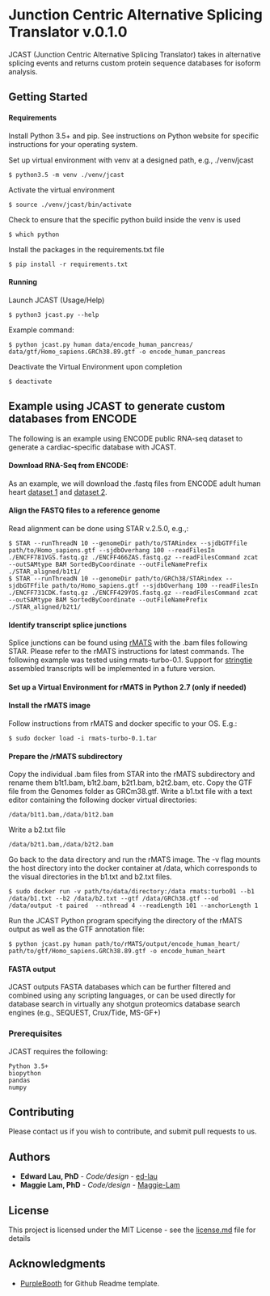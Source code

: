 # Junction Centric Alternative Splicing Translator v.0.1.0

JCAST (Junction Centric Alternative Splicing Translator) takes in alternative splicing events and returns custom protein sequence databases for isoform analysis.

## Getting Started

#### Requirements


Install Python 3.5+ and pip. See instructions on Python website for specific instructions for your operating system.

Set up virtual environment with venv at a designed path, e.g., ./venv/jcast
		
	$ python3.5 -m venv ./venv/jcast

Activate the virtual environment
	
		
	$ source ./venv/jcast/bin/activate

Check to ensure that the specific python build inside the venv is used
		
	
	$ which python

Install the packages in the requirements.txt file
		
	
	$ pip install -r requirements.txt


#### Running
	
Launch JCAST (Usage/Help)
		
	
	$ python3 jcast.py --help

Example command: 
		
	
	$ python jcast.py human data/encode_human_pancreas/ data/gtf/Homo_sapiens.GRCh38.89.gtf -o encode_human_pancreas
    
Deactivate the Virtual Environment upon completion
		
	
	$ deactivate


## Example using JCAST to generate custom databases from ENCODE

The following is an example using ENCODE public RNA-seq dataset to generate a cardiac-specific database with JCAST.

#### Download RNA-Seq from ENCODE: 
As an example, we will download the .fastq files from ENCODE adult human heart [dataset 1](https://www.encodeproject.org/experiments/ENCSR436QDU/) and
     [dataset 2](https://www.encodeproject.org/experiments/ENCSR391VGU/).
     
#### Align the FASTQ files to a reference genome 
Read alignment can be done using STAR v.2.5.0, e.g.,:


	$ STAR --runThreadN 10 --genomeDir path/to/STARindex --sjdbGTFfile path/to/Homo_sapiens.gtf --sjdbOverhang 100 --readFilesIn ./ENCFF781VGS.fastq.gz ./ENCFF466ZAS.fastq.gz --readFilesCommand zcat --outSAMtype BAM SortedByCoordinate --outFileNamePrefix ./STAR_aligned/b1t1/
    $ STAR --runThreadN 10 --genomeDir path/to/GRCh38/STARindex --sjdbGTFfile path/to/Homo_sapiens.gtf --sjdbOverhang 100 --readFilesIn ./ENCFF731CDK.fastq.gz ./ENCFF429YOS.fastq.gz --readFilesCommand zcat --outSAMtype BAM SortedByCoordinate --outFileNamePrefix ./STAR_aligned/b2t1/

#### Identify transcript splice junctions 
Splice junctions can be found using [rMATS](http://rnaseq-mats.sourceforge.net) with the .bam files following STAR. Please refer to the rMATS instructions for latest commands. The following
example was tested using rmats-turbo-0.1. Support for [stringtie](https://ccb.jhu.edu/software/stringtie/) assembled transcripts will be implemented in a future version.

#### Set up a Virtual Environment for rMATS in Python 2.7 (only if needed)

#### Install the rMATS image
Follow instructions from rMATS and docker specific to your OS. E.g.:


    $ sudo docker load -i rmats-turbo-0.1.tar

#### Prepare the /rMATS subdirectory 
Copy the individual .bam files from STAR into the rMATS subdirectory and rename them b1t1.bam, b1t2.bam, b2t1.bam, b2t2.bam, etc. Copy the GTF file from the Genomes folder as GRCm38.gtf. Write a b1.txt file with a text editor containing the following docker virtual directories:


    /data/b1t1.bam,/data/b1t2.bam
 
Write a b2.txt file


    /data/b2t1.bam,/data/b2t2.bam
 
Go back to the data directory and run the rMATS image. The -v flag mounts the host directory into the docker container at /data, which corresponds to the visual directories in the b1.txt and b2.txt files.


    $ sudo docker run -v path/to/data/directory:/data rmats:turbo01 --b1 /data/b1.txt --b2 /data/b2.txt --gtf /data/GRCh38.gtf --od /data/output -t paired  --nthread 4 --readLength 101 --anchorLength 1

Run the JCAST Python program specifying the directory of the rMATS output as well as the GTF annotation file:

 
    $ python jcast.py human path/to/rMATS/output/encode_human_heart/ path/to/gtf/Homo_sapiens.GRCh38.89.gtf -o encode_human_heart

#### FASTA output
JCAST outputs FASTA databases which can be further filtered and combined using any scripting languages, or can be used directly for database search
in virtually any shotgun proteomics database search engines (e.g., SEQUEST, Crux/Tide, MS-GF+)
    
### Prerequisites

JCAST requires the following:

```
Python 3.5+
biopython
pandas
numpy
```


## Contributing

Please contact us if you wish to contribute, and submit pull requests to us.


## Authors

* **Edward Lau, PhD** - *Code/design* - [ed-lau](https://github.com/ed-lau)
* **Maggie Lam, PhD** - *Code/design* - [Maggie-Lam](https://github.com/Maggie-Lam)


## License

This project is licensed under the MIT License - see the [license.md](license.md) file for details


## Acknowledgments

* [PurpleBooth](https://github.com/PurpleBooth) for Github Readme template.
